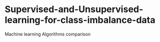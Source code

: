 # Supervised-and-Unsupervised-learning-for-class-imbalance-data
Machine learning Algorithms comparison 
